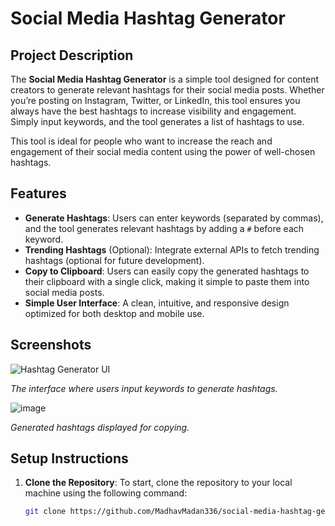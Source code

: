 # Social Media Hashtag Generator

## Project Description

The **Social Media Hashtag Generator** is a simple tool designed for content creators to generate relevant hashtags for their social media posts. Whether you’re posting on Instagram, Twitter, or LinkedIn, this tool ensures you always have the best hashtags to increase visibility and engagement. Simply input keywords, and the tool generates a list of hashtags to use.

This tool is ideal for people who want to increase the reach and engagement of their social media content using the power of well-chosen hashtags.

## Features

- **Generate Hashtags**: Users can enter keywords (separated by commas), and the tool generates relevant hashtags by adding a `#` before each keyword.
- **Trending Hashtags** (Optional): Integrate external APIs to fetch trending hashtags (optional for future development).
- **Copy to Clipboard**: Users can easily copy the generated hashtags to their clipboard with a single click, making it simple to paste them into social media posts.
- **Simple User Interface**: A clean, intuitive, and responsive design optimized for both desktop and mobile use.

## Screenshots

![Hashtag Generator UI](https://github.com/user-attachments/assets/9f137598-c58e-49c9-a12c-b09a9d290ef2)

*The interface where users input keywords to generate hashtags.*



![image](https://github.com/user-attachments/assets/71f03659-d062-4e9c-a5cb-7d9825e61ec6)

*Generated hashtags displayed for copying.*



## Setup Instructions

1. **Clone the Repository**: To start, clone the repository to your local machine using the following command:
   ```bash
   git clone https://github.com/MadhavMadan336/social-media-hashtag-generator.git
